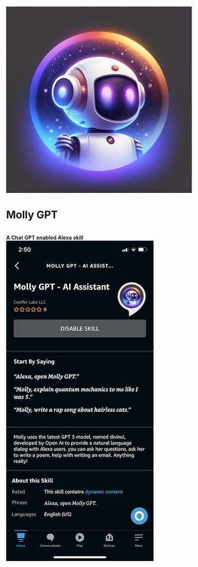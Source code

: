 <p align="center">
  <img src="assets/icon-512x512.png" />
  <br>
  <h1>Molly GPT</h1>
  <br>
  <strong>A Chat GPT enabled Alexa skill</strong>
  <br>
  <img src="assets/skill-screenshot.png" />
</p>